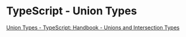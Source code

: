 # TypeScript - Union Types

[Union Types - TypeScript: Handbook - Unions and Intersection Types](https://www.typescriptlang.org/docs/handbook/unions-and-intersections.html#union-types)
